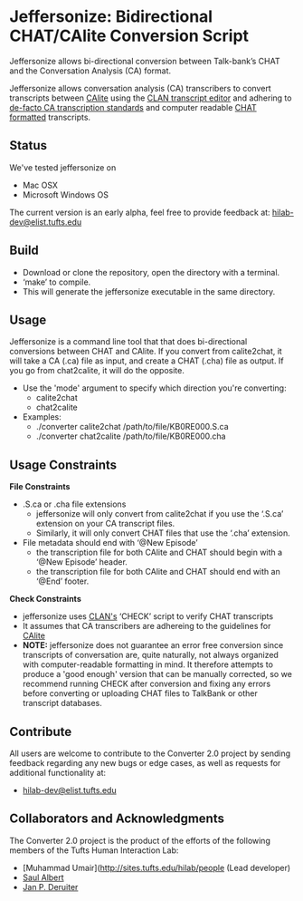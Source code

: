 # Jeffersonize: Bidirectional CHAT/CAlite Conversion Script
Jeffersonize allows bi-directional conversion between Talk-bank’s CHAT and the Conversation Analysis (CA) format. 

Jeffersonize allows conversation analysis (CA) transcribers to convert transcripts between [CAlite](https://github.com/saulalbert/CABNC/wiki/CHAT-CA-lite) using the [CLAN transcript editor](http://dali.talkbank.org/clan/) and adhering to [de-facto CA transcription standards](https://us.sagepub.com/en-us/nam/transcribing-for-social-research/book237847) and computer readable [CHAT formatted](https://talkbank.org/manuals/CHAT.pdf) transcripts.


## Status

We've tested jeffersonize on
* Mac OSX
* Microsoft Windows OS

The current version is an early alpha, feel free to provide feedback at: hilab-dev@elist.tufts.edu

## Build 
* Download or clone the repository, open the directory with a terminal.
* ‘make’ to compile.
* This will generate the jeffersonize executable in the same directory. 

## Usage

Jeffersonize is a command line tool that that does bi-directional conversions between CHAT and CAlite. If you convert from calite2chat, it will take a CA (.ca) file as input, and create a CHAT (.cha) file as output. If you go from chat2calite, it will do the opposite.

* Use the 'mode' argument to specify which direction you're converting:
  * calite2chat
  * chat2calite
* Examples:
  * ./converter calite2chat /path/to/file/KB0RE000.S.ca
  * ./converter chat2calite /path/to/file/KB0RE000.cha

## Usage Constraints

**File Constraints**
* .S.ca or .cha file extensions
  * jeffersonize will only convert from calite2chat if you use the ‘.S.ca’ extension on your CA transcript files.
  * Similarly, it will only convert CHAT files that use the ‘.cha’ extension.
* File metadata should end with ‘@New Episode’
  * the transcription file for both CAlite and CHAT should begin with a ‘@New Episode’ header.
  * the transcription file for both CAlite and CHAT should end with an ‘@End’ footer.

**Check Constraints**
* jeffersonize uses [CLAN's](http://dali.talkbank.org/clan/) ‘CHECK’ script to verify CHAT transcripts
* It assumes that CA transcribers are adhereing to the guidelines for [CAlite](https://github.com/saulalbert/CABNC/wiki/CHAT-CA-lite)
* **NOTE:** jeffersonize does not guarantee an error free conversion since transcripts of conversation are, quite naturally, not always organized with computer-readable formatting in mind. It therefore attempts to produce a 'good enough' version that can be manually corrected, so we recommend running CHECK after conversion and fixing any errors before converting or uploading CHAT files to TalkBank or other transcript databases.

  
## Contribute

All users are welcome to contribute to the Converter 2.0 project by sending feedback regarding any new bugs or edge cases, as well as requests for additional functionality at:
* hilab-dev@elist.tufts.edu

## Collaborators and Acknowledgments

The Converter 2.0 project is the product of the efforts of the following members of the Tufts Human Interaction Lab:

* [Muhammad Umair](http://sites.tufts.edu/hilab/people (Lead developer)
* [Saul Albert](http://twitter.com/saul)
* [Jan P. Deruiter](http://twitter.com/jpderuiter)




